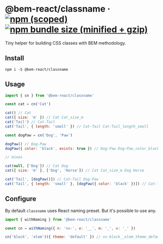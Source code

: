 # @bem-react/classname &middot; [![npm (scoped)](https://img.shields.io/npm/v/@bem-react/classname.svg)](https://www.npmjs.com/package/@bem-react/classname) [![npm bundle size (minified + gzip)](https://img.shields.io/bundlephobia/minzip/@bem-react/classname.svg)](https://bundlephobia.com/result?p=@bem-react/classname)

Tiny helper for building CSS classes with BEM methodology.

## Install

```
npm i -S @bem-react/classname
```

## Usage

```js
import { cn } from '@bem-react/classname'

const cat = cn('Cat')

cat() // Cat
cat({ size: 'm' }) // Cat Cat_size_m
cat('Tail') // Cat-Tail
cat('Tail', { length: 'small' }) // Cat-Tail Cat-Tail_length_small

const dogPaw = cn('Dog', 'Paw')

dogPaw() // Dog-Paw
dogPaw({ color: 'black', exists: true }) // Dog-Paw Dog-Paw_color_black Dog-Paw_exists

// mixes

cat(null, ['Dog']) // Cat Dog
cat({ size: 'm' }, ['Dog', 'Horse']) // Cat Cat_size_m Dog Horse

cat('Tail', [dogPaw()]) // Cat-Tail Dog-Paw
cat('Tail', { length: 'small' }, [dogPaw({ color: 'black' })]) // Cat-Tail Cat-Tail_length_small Dog-Paw Dog-Paw_color_black
```

## Configure

By default `classname` uses React naming preset. But it's possible to use any.

```js
import { withNaming } from '@bem-react/classname'

const cn = withNaming({ n: 'ns-', e: '__', m: '_', v: '_' })

cn('block', 'elem')({ theme: 'default' }) // ns-block__elem_theme_default
```
